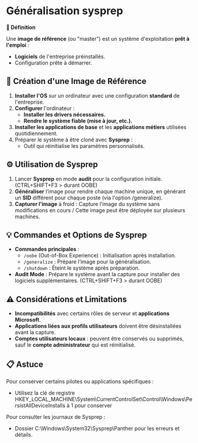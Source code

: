 # Généralisation sysprep

**🎯 Définition**

Une **image de référence** (ou "master") est un système d'exploitation **prêt à l'emploi** :

- **Logiciels** de l'entreprise préinstallés.
- Configuration prête à démarrer.



## **🔧 Création d'une Image de Référence**

1.  **Installer l'OS** sur un ordinateur avec une configuration **standard** de l'entreprise.
2.  **Configurer** l'ordinateur :
    - **Installer les drivers nécessaires.**
    - **Rendre le système fiable (mise à jour, etc.).**
3.  **Installer les applications de base** et les **applications métiers** utilisées quotidiennement.
4.  Préparer le système à être cloné avec **Sysprep** :
    - Outil qui réinitialise les paramètres personnalisés.



##  **⚙️ Utilisation de Sysprep**

1.  Lancer **Sysprep** en mode **audit** pour la configuration initiale. (CTRL+SHIFT+F3 > durant OOBE)
2.  **Généraliser** l’image pour rendre chaque machine unique, en générant un **SID** différent pour chaque poste (via l'option /generalize).
3.  **Capturer l'image** à froid : Capture l’image du système sans modifications en cours / Cette image peut être déployée sur plusieurs machines.



## **💡 Commandes et Options de Sysprep**

- **Commandes principales** :
  - `/oobe` (Out-of-Box Experience) : Initialisation après installation.
  - `/generalize` : Prépare l’image pour la généralisation.
  - `/shutdown` : Éteint le système après préparation.
- **Audit Mode** : Prépare le système avant la capture pour installer des logiciels supplémentaires. (CTRL+SHIFT+F3 > durant OOBE)



## **⚠️ Considérations et Limitations**

- **Incompatibilités** avec certains rôles de serveur et **applications Microsoft**.
- **Applications liées aux profils utilisateurs** doivent être désinstallées avant la capture.
- **Comptes utilisateurs locaux** : peuvent être conservés ou supprimés, sauf le **compte administrateur** qui est réinitialisé.



## **📋 Astuce**

Pour conserver certains pilotes ou applications spécifiques :
- Utilisez la clé de registre HKEY_LOCAL_MACHINE\System\CurrentControlSet\Control\Windows\PersistAllDeviceInstalls à 1 pour conserver

Pour consulter les journaux de Sysprep :
- Dossier C:\Windows\System32\Sysprep\Panther pour les erreurs et détails.



